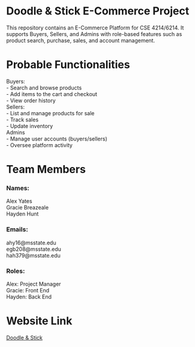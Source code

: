 # Doodle & Stick E-Commerce Project
This repository contains an E-Commerce Platform for CSE 4214/6214. It supports Buyers, Sellers, and Admins with role-based features such as product search, purchase, sales, and account management.

# Probable Functionalities
  Buyers:	<br/>
    - Search and browse products <br/>
    - Add items to the cart and checkout <br/>
    - View order history <br/>
  Sellers: <br/>
    - List and manage products for sale <br/>
    - Track sales <br/>
    - Update inventory <br/>
  Admins <br/>
    - Manage user accounts (buyers/sellers) <br/>
    - Oversee platform activity <br/>

# Team Members

 <h3>Names: </h3>
 Alex Yates <br/>
 Gracie Breazeale<br/>
 Hayden Hunt <br/>
 <h3>Emails:</h3>
 ahy16@msstate.edu<br/>
 egb208@msstate.edu<br/>
 hah379@msstate.edu<br/>
 <h3>Roles:</h3>
 Alex: Project Manager<br/>
 Gracie: Front End<br/>
 Hayden: Back End<br/>

# Website Link
<a href="https://doodleandstick.netlify.app/"> Doodle & Stick </a>
